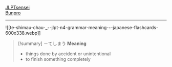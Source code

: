 [JLPTsensei](https://jlptsensei.com/learn-japanese-grammar/%E3%81%A6%E3%81%97%E3%81%BE%E3%81%86-te-shimau-%E3%81%A1%E3%82%83%E3%81%86-meaning/)\
[Bunpro](https://bunpro.jp/grammar_points/%E3%81%A6%E3%81%97%E3%81%BE%E3%81%86-%E3%81%A1%E3%82%83%E3%81%86)

---
![[te-shimau-chau-____-___-jlpt-n4-grammar-meaning-__-__-japanese-flashcards-600x338.webp]]
>[!summary] －てしまう
> **Meaning**
> - things done by accident or unintentional
> - to finish something completely

